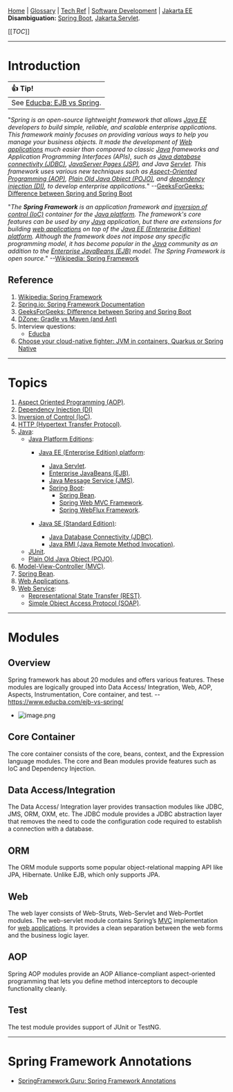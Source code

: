 [Home](/Slalom-LLC/Slalom-Consulting) | [Glossary](/Glossary) | [Tech Ref](/Tech-Ref) | [Software Development](/Tech-Ref/Software-Development) | [Jakarta EE](/Tech-Ref/Software-Development/Java/Java-Platform-Editions/Jakarta-EE-\(Enterprise-Edition\))
**Disambiguation:** [Spring Boot](/Tech-Ref/Software-Development/Java/Java-Platform-Editions/Jakarta-EE-\(Enterprise-Edition\)/Spring-Framework/Spring-Boot), [Jakarta Servlet](/Tech-Ref/Software-Development/Java/Java-Platform-Editions/Jakarta-EE-\(Enterprise-Edition\)/Jakarta-Servlet).

[[_TOC_]]

---
# Introduction
|:+1: Tip!|
|:-|
| See [Educba: EJB vs Spring](https://www.educba.com/ejb-vs-spring/). |

"_Spring is an open-source lightweight framework that allows [Java EE](/Tech-Ref/Software-Development/Java/Java-Platform-Editions/Jakarta-EE-\(Enterprise-Edition\)) developers to build simple, reliable, and scalable enterprise applications. This framework mainly focuses on providing various ways to help you manage your business objects. It made the development of [Web applications](/Tech-Ref/WWW-\(World-Wide-Web\)/Web-Application) much easier than compared to classic [Java](/Tech-Ref/Software-Development/Java) frameworks and Application Programming Interfaces (APIs), such as [Java database connectivity (JDBC)](/Tech-Ref/Software-Development/Java/Java-Platform-Editions/Java-SE-\(Standard-Edition\)/JDBC-\(Java-Database-Connectivity\)), [JavaServer Pages (JSP)](/Tech-Ref/Software-Development/Java/Java-Platform-Editions/Jakarta-EE-\(Enterprise-Edition\)/JSP-\(Jakarta-Server-Pages\)), and Java [Servlet](/Tech-Ref/Software-Development/Java/Java-Platform-Editions/Jakarta-EE-\(Enterprise-Edition\)/Jakarta-Servlet). This framework uses various new techniques such as [Aspect-Oriented Programming (AOP)](/Tech-Ref/Software-Development/AOP-\(Aspect%2DOriented-Programming\)), [Plain Old Java Object (POJO)](/Tech-Ref/Software-Development/Java/POJO-\(Plain-Old-Java-Object\)), and [dependency injection (DI)](/Tech-Ref/Software-Development/DI-\(Dependency-Injection\)), to develop enterprise applications._" --[GeeksForGeeks: Difference between Spring and Spring Boot](https://www.geeksforgeeks.org/difference-between-spring-and-spring-boot/)

"_The ***Spring Framework*** is an application framework and [inversion of control (IoC)](/Tech-Ref/Software-Development/IoC-\(Inversion-of-Control\)) container for the [Java platform](/Tech-Ref/Software-Development/Java/Java-Platform-Editions). The framework's core features can be used by any [Java](/Tech-Ref/Software-Development/Java) application, but there are extensions for building [web applications](/Tech-Ref/WWW-\(World-Wide-Web\)/Web-Application) on top of the [Java EE (Enterprise Edition) platform](/Tech-Ref/Software-Development/Java/Java-Platform-Editions/Jakarta-EE-\(Enterprise-Edition\)). Although the framework does not impose any specific programming model, it has become popular in the [Java](/Tech-Ref/Software-Development/Java) community as an addition to the [Enterprise JavaBeans (EJB)](/Tech-Ref/Software-Development/Java/Java-Platform-Editions/Jakarta-EE-\(Enterprise-Edition\)/EJB-\(Jakarta-Enterprise-Beans\)) model. The Spring Framework is open source._" --[Wikipedia: Spring Framework](https://en.wikipedia.org/wiki/Spring_Framework)

## Reference
1. [Wikipedia: Spring Framework](https://en.wikipedia.org/wiki/Spring_Framework)
1. [Spring.io: Spring Framework Documentation](https://docs.spring.io/spring-framework/docs/current/reference/html/)
1. [GeeksForGeeks: Difference between Spring and Spring Boot](https://www.geeksforgeeks.org/difference-between-spring-and-spring-boot/)
1. [DZone: Gradle vs Maven (and Ant)](https://dzone.com/articles/gradle-vs-maven)
1. Interview questions:
   - [Educba](https://www.educba.com/spring-framework-interview-questions/)
1. [Choose your cloud-native fighter: JVM in containers, Quarkus or Spring Native](https://bell-sw.com/announcements/2021/05/20/choose-your-cloud-native-fighter-jvm-in-containers-quarkus-or-spring-native/)

---
# Topics
1. [Aspect Oriented Programming (AOP)](/Tech-Ref/Software-Development/AOP-\(Aspect%2DOriented-Programming\)).
1. [Dependency Injection (DI)](/Tech-Ref/Software-Development/DI-\(Dependency-Injection\))
1. [Inversion of Control (IoC)](/Tech-Ref/Software-Development/IoC-\(Inversion-of-Control\)).
1. [HTTP (Hypertext Transfer Protocol)](/Tech-Ref/WWW-\(World-Wide-Web\)/HTTP-\(Hypertext-Transfer-Protocol\)).
1. [Java](/Tech-Ref/Software-Development/Java):
   - [Java Platform Editions](/Tech-Ref/Software-Development/Java/Java-Platform-Editions):
      - [Java EE (Enterprise Edition) platform](/Tech-Ref/Software-Development/Java/Java-Platform-Editions/Jakarta-EE-\(Enterprise-Edition\)):
         - [Java Servlet](/Tech-Ref/Software-Development/Java/Java-Platform-Editions/Jakarta-EE-\(Enterprise-Edition\)/Jakarta-Servlet).
         - [Enterprise JavaBeans (EJB)](/Tech-Ref/Software-Development/Java/Java-Platform-Editions/Jakarta-EE-\(Enterprise-Edition\)/EJB-\(Jakarta-Enterprise-Beans\)).
         - [Java Message Service (JMS)](/Tech-Ref/Software-Development/Java/Java-Platform-Editions/Jakarta-EE-\(Enterprise-Edition\)/JMS-\(Jakarta-Messaging\)).
         - [Spring Boot](/Tech-Ref/Software-Development/Java/Java-Platform-Editions/Jakarta-EE-\(Enterprise-Edition\)/Spring-Framework/Spring-Boot):
            - [Spring Bean](/Tech-Ref/Software-Development/Java/Java-Platform-Editions/Jakarta-EE-\(Enterprise-Edition\)/Spring-Framework/Spring-Bean).
            - [Spring Web MVC Framework](/Tech-Ref/Software-Development/Java/Java-Platform-Editions/Jakarta-EE-\(Enterprise-Edition\)/Spring-Framework/Spring-Web-MVC-Framework).
            - [Spring WebFlux Framework](/Tech-Ref/Software-Development/Java/Java-Platform-Editions/Jakarta-EE-\(Enterprise-Edition\)/Spring-Framework/Spring-WebFlux-Framework).

      - [Java SE (Standard Edition)](/Tech-Ref/Software-Development/Java/Java-Platform-Editions/Java-SE-\(Standard-Edition\)):
         - [Java Database Connectivity (JDBC)](/Tech-Ref/Software-Development/Java/Java-Platform-Editions/Java-SE-\(Standard-Edition\)/JDBC-\(Java-Database-Connectivity\)).
         - [Java RMI (Java Remote Method Invocation)](/Tech-Ref/Software-Development/Java/Java-Platform-Editions/Java-SE-\(Standard-Edition\)/RMI-\(Remote-Method-Invocation\)).
   - [JUnit](/Tech-Ref/Software-Development/Java/Java-Language/JUnit-Unit%2DTesting-Framework).
   - [Plain Old Java Object (POJO)](/Tech-Ref/Software-Development/Java/POJO-\(Plain-Old-Java-Object\)).
1. [Model-View-Controller (MVC)](/Tech-Ref/Software-Development/Software-Design-Pattern/MVC-\(Model-View-Controller\)).
1. [Spring Bean](/Tech-Ref/Software-Development/Java/Java-Platform-Editions/Jakarta-EE-\(Enterprise-Edition\)/Spring-Framework/Spring-Bean).
1. [Web Applications](/Tech-Ref/WWW-\(World-Wide-Web\)/Web-Application).
1. [Web Service](/Tech-Ref/WWW-\(World-Wide-Web\)/Web-Service):
   - [Representational State Transfer (REST)](/Tech-Ref/Software-Development/REST-\(Representational-State-Transfer\)).
   - [Simple Object Access Protocol (SOAP)](/Tech-Ref/WWW-\(World-Wide-Web\)/SOAP-\(Simple-Object-Access-Protocol\)).

---
# Modules

## Overview
Spring framework has about 20 modules and offers various features. These modules are logically grouped into Data Access/ Integration, Web, AOP, Aspects, Instrumentation, Core container, and test. --https://www.educba.com/ejb-vs-spring/
   - ![image.png](/.attachments/image-73edb9d9-2ee5-4bfe-a063-a5bb1a536a64.png)

## Core Container
The core container consists of the core, beans, context, and the Expression language modules. The core and Bean modules provide features such as IoC and Dependency Injection.

## Data Access/Integration
The Data Access/ Integration layer provides transaction modules like JDBC, JMS, ORM, OXM, etc. The JDBC module provides a JDBC abstraction layer that removes the need to code the configuration code required to establish a connection with a database.

## ORM
The ORM module supports some popular object-relational mapping API like JPA, Hibernate. Unlike EJB, which only supports JPA.

## Web
The web layer consists of Web-Struts, Web-Servlet and Web-Portlet modules. The web-servlet module contains Spring’s [MVC](/Tech-Ref/Software-Development/Software-Design-Pattern/MVC-\(Model-View-Controller\)) implementation for [web applications](/Tech-Ref/WWW-\(World-Wide-Web\)/Web-Application). It provides a clean separation between the web forms and the business logic layer.

## AOP
Spring AOP modules provide an AOP Alliance-compliant aspect-oriented programming that lets you define method interceptors to decouple functionality cleanly.

## Test
The test module provides support of JUnit or TestNG.

---
# Spring Framework Annotations
- [SpringFramework.Guru: Spring Framework Annotations](https://springframework.guru/spring-framework-annotations/)
